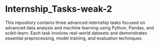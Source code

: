# Internship_Tasks-weak-2
This repository contains three advanced internship tasks focused on advanced data analysis and machine learning using Python, Pandas, and scikit-learn. Each task involves real-world datasets and demonstrates essential preprocessing, model training, and evaluation techniques.  
